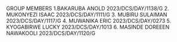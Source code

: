 GROUP MEMBERS
1.BAKARUBA ANOLD 2023/DCS/DAY/1138/G 
2. MUKONYEZI ISAAC 2023/DCS/DAY/1111/G
3. MUBIRU SULAIMAN 2023/DCS/DAY/1117/G
4. MUWANIKA ERIC 2023/DCS/DAY/0273
5. KYOGABIRWE LUCKY 2023/DCS/DAY/1013
6. MASINDE DOREEEN NAWAKOOLI 2023/DCS/DAY/1120/G

